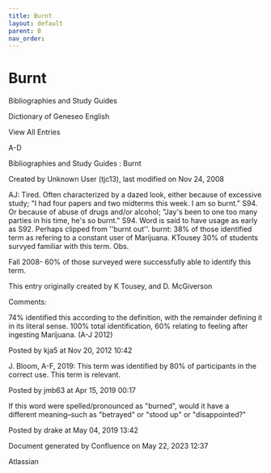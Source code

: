 ```yaml
---
title: Burnt
layout: default
parent: B
nav_order:
---
```


# Burnt

Bibliographies and Study Guides

Dictionary of Geneseo English

View All Entries

A-D

Bibliographies and Study Guides : Burnt

Created by  Unknown User (tjc13), last modified on Nov 24, 2008

AJ: Tired. Often characterized by a dazed look, either because of excessive study; &quot;I had four papers and two midterms this week. I am so burnt.&quot; S94. Or because of abuse of drugs and/or alcohol; &quot;Jay's been to one too many parties in his time, he's so burnt.&quot; S94. Word is said to have usage as early as S92. Perhaps clipped from ''burnt out''. burnt: 38% of those identified term as refering to a constant user of Marijuana. KTousey 30% of students survyed familiar with this term. Obs.

Fall 2008- 60% of those surveyed were successfully able to identify this term.

This entry originally created by K Tousey, and D. McGiverson

Comments:

74% identified this according to the definition, with the remainder defining it in its literal sense. 100% total identification, 60% relating to feeling after ingesting Marijuana. (A-J 2012)

Posted by kja5 at Nov 20, 2012 10:42

J. Bloom, A-F, 2019: This term was identified by 80% of participants in the correct use. This term is relevant. 

Posted by jmb63 at Apr 15, 2019 00:17

If this word were spelled/pronounced as &quot;burned&quot;, would it have a different meaning–such as &quot;betrayed&quot; or &quot;stood up&quot; or &quot;disappointed?&quot;

Posted by drake at May 04, 2019 13:42

Document generated by Confluence on May 22, 2023 12:37

Atlassian
